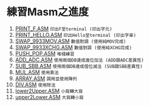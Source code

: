 # 練習Masm之進度
1. [PRINT_F.ASM](./PRINT_F.ASM)               `印出F至terminal (印出字元)`
2. [PRINT_HELLO.ASM](./PRINT_HELLO.ASM)       `印出Hello至terminal (印出字串)`
3. [SWAP_9933MOV.ASM](./SWAP_9933MOV.ASM)     `數值對調 (使用純MOV完成)`
4. [SWAP_9933XCHG.ASM](./SWAP_9933XCHG.ASM)   `數值對調 (使用純XCHG完成)`
5. [PUSH_POP.ASM](./PUSH_POP.ASM)             `堆棧練習`
6. [ADD_ADC.ASM](./ADD_ADC.ASM)               `使用兩個DB達成進位加法 (ADD跟ADC差異性)`
7. [SUB_SBB.ASM](./SUB_SBB.ASM)               `使用兩個DB達成借位減法 (SUB跟SBB差異性)`
8. [MUL.ASM](./MUL.ASM)                       `使用乘法`
9. [ARRAY.ASM](./ARRAY.ASM)                   `調用並使用陣列`
10. [DIV.ASM](./DIV.ASM)                      `使用除法`
11. [lower2Upper.ASM](./lower2Upper.ASM)      `小寫轉大寫`
12. [upper2Lower.ASM](./upper2Lower.ASM)      `大寫轉小寫`
